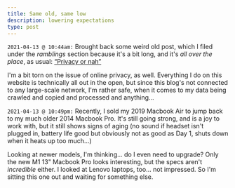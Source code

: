 ```yaml
---
title: Same old, same low
description: lowering expectations
type: post
---
```


`2021-04-13 @ 10:44am:` Brought back some weird old post, which I filed under the _ramblings_ section because it's a bit long, and it's _all over the place_, as usual: [“Privacy or nah”](/ramblings/privacy)

I'm a bit torn on the issue of online privacy, as well. Everything I do on this website is technically all out in the open, but since this blog's not connected to any large-scale network, I'm rather safe, when it comes to my data being crawled and copied and processed and anything...

`2021-04-13 @ 10:49pm:` Recently, I sold my 2019 Macbook Air to jump back to my much older 2014 Macbook Pro. It's still going strong, and is a joy to work with, but it still shows signs of aging (no sound if headset isn't plugged in, battery life good but obviously not as good as Day 1, shuts down when it heats up too much...)

Looking at newer models, I'm thinking... do I even need to upgrade? Only the new M1 13" Macbook Pro looks interesting, but the specs aren't _incredible_ either. I looked at Lenovo laptops, too... not impressed. So I'm sitting this one out and waiting for something else.
